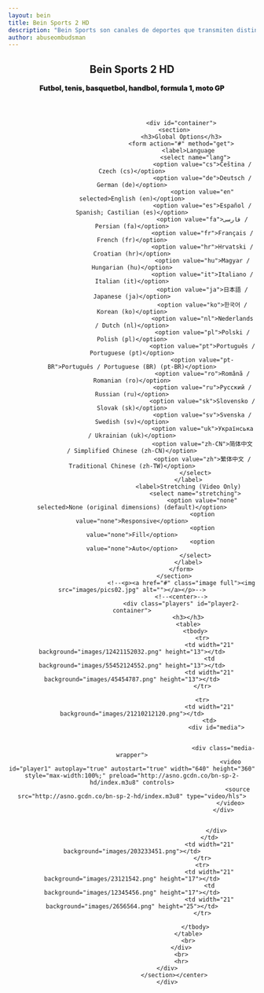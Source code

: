 ```yaml
---
layout: bein
title: Bein Sports 2 HD
description: "Bein Sports son canales de deportes que transmiten distintos deportes en directo, idioma árabe. Bein Sports are sports channels with live sending."
author: abuseombudsman
---
```


<html>
<div id="content" class="9u skel-cell-important">
							<center><section>
								<header>
									<h1> Bein Sports 2 HD</h1>
									<span class="byline" style="font-weight:900;">Futbol, tenis, basquetbol, handbol, formula 1, moto GP</span>
								</header>

								<div id="container">
							<section>
								<h3>Global Options</h3>
								<form action="#" method="get">
									<label>Language
										<select name="lang">
											<option value="cs">Čeština / Czech (cs)</option>
											<option value="de">Deutsch / German (de)</option>
											<option value="en" selected>English (en)</option>
											<option value="es">Español / Spanish; Castilian (es)</option>
											<option value="fa">فارسی / Persian (fa)</option>
											<option value="fr">Français / French (fr)</option>
											<option value="hr">Hrvatski / Croatian (hr)</option>
											<option value="hu">Magyar / Hungarian (hu)</option>
											<option value="it">Italiano / Italian (it)</option>
											<option value="ja">日本語 / Japanese (ja)</option>
											<option value="ko">한국어 / Korean (ko)</option>
											<option value="nl">Nederlands / Dutch (nl)</option>
											<option value="pl">Polski / Polish (pl)</option>
											<option value="pt">Português / Portuguese (pt)</option>
											<option value="pt-BR">Português / Portuguese (BR) (pt-BR)</option>
											<option value="ro">Română / Romanian (ro)</option>
											<option value="ru">Русский / Russian (ru)</option>
											<option value="sk">Slovensko / Slovak (sk)</option>
											<option value="sv">Svenska / Swedish (sv)</option>
											<option value="uk">Українська / Ukrainian (uk)</option>
											<option value="zh-CN">简体中文 / Simplified Chinese (zh-CN)</option>
											<option value="zh">繁体中文 / Traditional Chinese (zh-TW)</option>
										</select>
									</label>
									<label>Stretching (Video Only)
										<select name="stretching">
											<option value="none" selected>None (original dimensions) (default)</option>
											<option value="none">Responsive</option>
											<option value="none">Fill</option>
											<option value="none">Auto</option>
										</select>
									</label>
								</form>
							</section>
								<!--<p><a href="#" class="image full"><img src="images/pics02.jpg" alt=""></a></p>-->
								<!--<center>-->
								<div class="players" id="player2-container">
									<h3></h3>
									<table>
										<tbody>
											<tr>
												<td width="21" background="images/12421152032.png" height="13"></td>
												<td background="images/55452124552.png" height="13"></td>
												<td width="21" background="images/45454787.png" height="13"></td>
											</tr>

											<tr>
												<td width="21" background="images/21210212120.png"></td>
												<td>
													<div id="media">


														<div class="media-wrapper">
															<video id="player1" autoplay="true" autostart="true" width="640" height="360" style="max-width:100%;" preload="http://asno.gcdn.co/bn-sp-2-hd/index.m3u8" controls>
																<source src="http://asno.gcdn.co/bn-sp-2-hd/index.m3u8" type="video/hls">
															</video>
														</div>


													</div>
												</td>
												<td width="21" background="images/203233451.png"></td>
											</tr>
											<tr>
												<td width="21" background="images/23121542.png" height="17"></td>
												<td background="images/12345456.png" height="17"></td>
												<td width="21" background="images/2656564.png" height="25"></td>
											</tr>

										</tbody>
									</table>
									<br>
								</div>
								<br>
								<hr>
						</div>
							</section></center>
						</div>
</html>